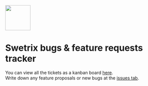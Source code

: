 <picture>
  <source media="(prefers-color-scheme: dark)" srcset="https://swetrix.com/assets/logo_white.png">
  <img alt="" src="https://swetrix.com/assets/logo_blue.png" height="80">
</picture>

# Swetrix bugs & feature requests tracker
You can view all the tickets as a kanban board [here](https://github.com/orgs/Swetrix/projects/7).\
Write down any feature proposals or new bugs at the [issues tab](https://github.com/Swetrix/roadmap/issues).
